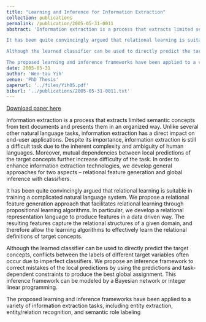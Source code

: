 ```yaml
---
title: "Learning and Inference for Information Extraction"
collection: publications
permalink: /publication/2005-05-31-0011
abstract: 'Information extraction is a process that extracts limited semantic concepts from text documents and presents them in an organized way. Unlike several other natural language tasks, information extraction has a direct impact on end-user applications. Despite its importance, information extraction is still a difficult task due to the inherent complexity and ambiguity of human languages. Moreover, mutual dependencies between local predictions of the target concepts further increase difficulty of the task. In order to enhance information extraction technologies, we develop general approaches for two aspects – relational feature generation and global inference with classifiers.

It has been quite convincingly argued that relational learning is suitable in training a complicated natural language system. We propose a relational feature generation approach that facilitates relational learning through propositional learning algorithms. In particular, we develop a relational representation language to produce features in a data driven way. The resulting features capture the relational structures of a given domain, and therefore allow the learning algorithms to effectively learn the relational definitions of target concepts.

Although the learned classifier can be used to directly predict the target concepts, conflicts between the labels of different target variables often occur due to imperfect classifiers. We propose an inference framework to correct mistakes of the local predictions by using the predictions and task-dependent constraints to produce the best global assignment. This inference framework can be modeled by a Bayesian network or integer linear programming.

The proposed learning and inference frameworks have been applied to a variety of information extraction tasks, including entity extraction, entity/relation recognition, and semantic role labeling'
date: 2005-05-31
author: 'Wen-tau Yih'
venue: 'PhD Thesis'
paperurl: '../files/Yih05.pdf'
biburl: '../publications/2005-05-31-0011.txt'
---
```


<a href='../files/Yih05.pdf'>Download paper here</a>

Information extraction is a process that extracts limited semantic concepts from text documents and presents them in an organized way. Unlike several other natural language tasks, information extraction has a direct impact on end-user applications. Despite its importance, information extraction is still a difficult task due to the inherent complexity and ambiguity of human languages. Moreover, mutual dependencies between local predictions of the target concepts further increase difficulty of the task. In order to enhance information extraction technologies, we develop general approaches for two aspects – relational feature generation and global inference with classifiers.

It has been quite convincingly argued that relational learning is suitable in training a complicated natural language system. We propose a relational feature generation approach that facilitates relational learning through propositional learning algorithms. In particular, we develop a relational representation language to produce features in a data driven way. The resulting features capture the relational structures of a given domain, and therefore allow the learning algorithms to effectively learn the relational definitions of target concepts.

Although the learned classifier can be used to directly predict the target concepts, conflicts between the labels of different target variables often occur due to imperfect classifiers. We propose an inference framework to correct mistakes of the local predictions by using the predictions and task-dependent constraints to produce the best global assignment. This inference framework can be modeled by a Bayesian network or integer linear programming.

The proposed learning and inference frameworks have been applied to a variety of information extraction tasks, including entity extraction, entity/relation recognition, and semantic role labeling
